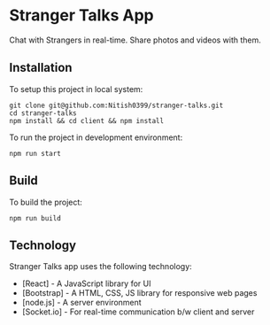 # Stranger Talks App

Chat with Strangers in real-time. Share photos and videos with them.


## Installation

To setup this project in local system:

```
git clone git@github.com:Nitish0399/stranger-talks.git
cd stranger-talks
npm install && cd client && npm install
```

To run the project in development environment:

```
npm run start
```

## Build

To build the project:

```
npm run build
```


## Technology

Stranger Talks app uses the following technology:

- [React] - A JavaScript library for UI
- [Bootstrap] - A HTML, CSS, JS library for responsive web pages
- [node.js] - A server environment
- [Socket.io] - For real-time communication b/w client and server
